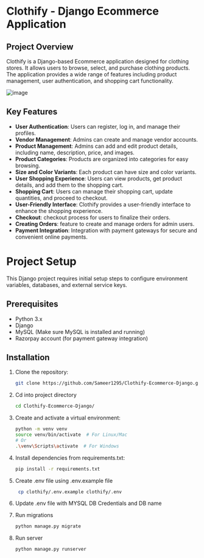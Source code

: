# Clothify - Django Ecommerce Application

## Project Overview

Clothify is a Django-based Ecommerce application designed for clothing stores. It allows users to browse, select, and purchase clothing products. The application provides a wide range of features including product management, user authentication, and shopping cart functionality.

![image](https://github.com/Sameer1295/Clothify-Ecommerce-Django/assets/29782669/e2529c41-dfc8-4e33-8c50-6a2a7eb74736)


## Key Features

- **User Authentication**: Users can register, log in, and manage their profiles.
- **Vendor Management**: Admins can create and manage vendor accounts.
- **Product Management**: Admins can add and edit product details, including name, description, price, and images.
- **Product Categories**: Products are organized into categories for easy browsing.
- **Size and Color Variants**: Each product can have size and color variants.
- **User Shopping Experience**: Users can view products, get product details, and add them to the shopping cart.
- **Shopping Cart**: Users can manage their shopping cart, update quantities, and proceed to checkout.
- **User-Friendly Interface**: Clothify provides a user-friendly interface to enhance the shopping experience.
- **Checkout**: checkout process for users to finalize their orders.
- **Creating Orders**: feature to create and manage orders for admin users.
- **Payment Integration**: Integration with payment gateways for secure and convenient online payments.

# Project Setup

This Django project requires initial setup steps to configure environment variables, databases, and external service keys.

## Prerequisites

- Python 3.x
- Django
- MySQL (Make sure MySQL is installed and running)
- Razorpay account (for payment gateway integration)


## Installation

1. Clone the repository:
   ```bash
   git clone https://github.com/Sameer1295/Clothify-Ecommerce-Django.git

2. Cd into project directory
   ```bash
   cd Clothify-Ecommerce-Django/

3. Create and activate a virtual environment:
   ```bash
   python -m venv venv
   source venv/bin/activate  # For Linux/Mac
   # Or
   .\venv\Scripts\activate  # For Windows

4. Install dependencies from requirements.txt:
   ```bash
   pip install -r requirements.txt

5. Create .env file using .env.example file
   ```bash 
    cp clothify/.env.example clothify/.env

6. Update .env file with MYSQL DB Credentials and DB name

7. Run migrations
   ```bash
   python manage.py migrate

8. Run server
   ```bash
   python manage.py runserver
